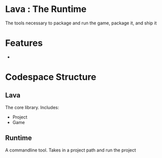 # Lava : The Runtime
The tools necessary to package and run the game, package it, and ship it

# Features
- 

# Codespace Structure
## Lava
The core library. Includes:
* Project
* Game

## Runtime
A commandline tool. Takes in a project path and run the project
